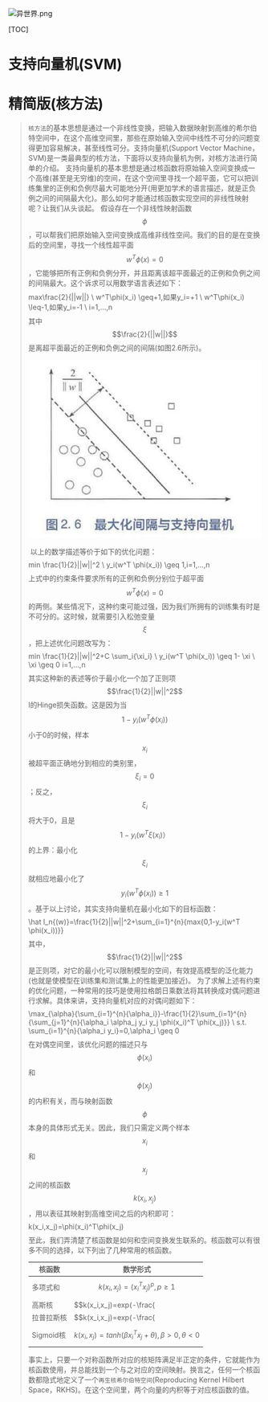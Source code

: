 ![异世界.png](https://upload-images.jianshu.io/upload_images/15675864-e39212ac990782cf.png?imageMogr2/auto-orient/strip%7CimageView2/2/w/1240)

[TOC]

# 支持向量机(SVM)

# 精简版(核方法)

>`核方法`的基本思想是通过一个非线性变换，把输入数据映射到高维的希尔伯特空间中，在这个高维空间里，那些在原始输入空间中线性不可分的问题变得更加容易解决，甚至线性可分。支持向量机(Support Vector Machine，SVM)是一类最典型的核方法，下面将以支持向量机为例，对核方法进行简单的介绍。
>    支持向量机的基本思想是通过核函数将原始输入空间变换成一个高维(甚至是无穷维)的空间，在这个空间里寻找一个超平面，它可以把训练集里的正例和负例尽最大可能地分开(用更加学术的语言描述，就是正负例之间的间隔最大化)。那么如何才能通过核函数实现空间的非线性映射呢？让我们从头谈起。
>    假设存在一个非线性映射函数$$\phi$$，可以帮我们把原始输入空间变换成高维非线性空间。我们的目的是在变换后的空间里，寻找一个线性超平面$$w^T\phi(x)=0$$，它能够把所有正例和负例分开，并且距离该超平面最近的正例和负例之间的间隔最大。这个诉求可以用数学语言表述如下：
>$$$$
>max\frac{2}{||w||} \\
>w^T\phi(x_i) \geq+1,如果y_i=+1 \\
>w^T\phi(x_i) \leq-1,如果y_i=-1 \\
>i=1,...,n
>$$$$
>其中$$\frac{2}{||w||}$$是离超平面最近的正例和负例之间的间隔(如图2.6所示)。
>
>![1571568105084](res/Machine%20Learning%20Base/1571568105084.png)
>
>​    以上的数学描述等价于如下的优化问题：
>$$$$
>min \frac{1}{2}||w||^2 \\
>y_i(w^T \phi(x_i)) \geq 1,i=1,...,n
>$$$$
>上式中的约束条件要求所有的正例和负例分别位于超平面$$w^T \phi(x)=0$$的两侧。某些情况下，这种约束可能过强，因为我们所拥有的训练集有时是不可分的。这时候，就需要引入松弛变量$$\xi$$，把上述优化问题改写为：
>$$$$
>min \frac{1}{2}||w||^2+C \sum_i{\xi_i} \\
>y_i(w^T \phi(x_i)) \geq 1- \xi \\
>\xi \geq 0
>i=1,...,n
>$$$$
>其实这种新的表述等价于最小化一个加了正则项$$\frac{1}{2}||w||^2$$l的Hinge损失函数。这是因为当$$1-y_i(w^T \phi(x_i))$$小于0的时候，样本$$x_i$$被超平面正确地分到相应的类别里，$$\xi_i =0$$；反之，$$\xi_i$$将大于0，且是$$1-y_i(w^T \xi (x_i)）$$的上界：最小化$$\xi_i $$就相应地最小化了$$y_i(w^T \phi(x_i)) \geq 1$$。基于以上讨论，其实支持向量机在最小化如下的目标函数：
>$$$$
>\hat l_n{(w)}=\frac{1}{2}||w||^2+\sum_{i=1}^{n}{max\{0,1-y_i(w^T \phi(x_i))\}}
>$$$$
>其中，$$\frac{1}{2}||w||^2$$是正则项，对它的最小化可以限制模型的空间，有效提高模型的泛化能力(也就是使模型在训练集和测试集上的性能更加接近)。
>为了求解上述有约束的优化问题，一种常用的技巧是使用拉格朗日乘数法将其转换成对偶问题进行求解。具体来讲，支持向量机对应的对偶问题如下：
>$$$$
>\max_{\alpha}{\sum_{i=1}^{n}{\alpha_i}}-\frac{1}{2}\sum_{i=1}^{n}{\sum_{j=1}^{n}{\alpha_i \alpha_j y_i y_j \phi(x_i)^T \phi(x_j)}} \\
>s.t. \sum_{i=1}^{n}{\alpha_i y_i}=0,\alpha_i \geq 0
>$$$$
>在对偶空间里，该优化问题的描述只与$$\phi(x_i)$$和$$\phi(x_j)$$的内积有关，而与映射函数$$\phi$$本身的具体形式无关。因此，我们只需定义两个样本$$x_i$$和$$x_j$$之间的核函数$$k(x_i,x_j)$$，用以表征其映射到高维空间之后的内积即可：
>$$$$
>k(x_i,x_j)=\phi(x_i)^T\phi(x_j)
>$$$$
>至此，我们弄清楚了核函数是如何和空间变换发生联系的。核函数可以有很多不同的选择，以下列出了几种常用的核函数。
>
>| 核函数     | 数学形式                                                    |
>| ---------- | ----------------------------------------------------------- |
>| 多项式和   | $$k(x_i,x_j)=(x_i^Tx_j)^p,p \geq1$$                           |
>| 高斯核     | $$k(x_i,x_j)=exp(-\frac{||x_i-x_j||^2}{2{\sigma}^2})$$        |
>| 拉普拉斯核 | $$k(x_i,x_j)=exp(-\frac{||x_i-x_j||}{\sigma}),\sigma >0$$     |
>| Sigmoid核  | $$k(x_i,x_j)=tanh(\beta x_i^T x_j+\theta),\beta>0, \theta<0$$ |
>
>事实上，只要一个对称函数所对应的核矩阵满足半正定的条件，它就能作为核函数使用，并总能找到一个与之对应的空间映射。换言之，任何一个核函数都隐式地定义了一个`再生核希尔伯特空间`(Reproducing Kernel Hilbert Space，RKHS)。在这个空间里，两个向量的内积等于对应核函数的值。

# 

>
